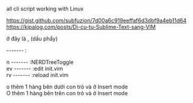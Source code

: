all cli script working with Linux       

https://gist.github.com/subfuzion/7d00a6c919eeffaf6d3dbf9a4eb11d64      
https://kipalog.com/posts/Di-cu-tu-Sublime-Text-sang-VIM        

<leader> ở đây là , (dấu phẩy)

<leader>  ------- :     

<leader>n   ------- :NERDTreeToggle     
<leader>ev  ------- :edit init.vim      
<leader>rv  ------- :reload init.vim        



o       thêm 1 hàng bên dưới con trỏ và ở Insert mode       
O       thêm 1 hàng bên trên con trỏ và ở Insert mode       
       
